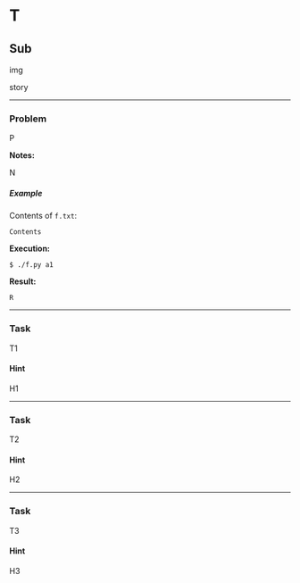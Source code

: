T
=====

Sub
--------

img

story

---

### Problem

P

**Notes:**

N

##### Example


Contents of `f.txt`:

```
Contents
```

**Execution:**

`$ ./f.py a1`

**Result:**

```
R
```

---

### Task

T1

#### Hint

H1

---

### Task

T2

#### Hint

H2

---

### Task

T3

#### Hint

H3
